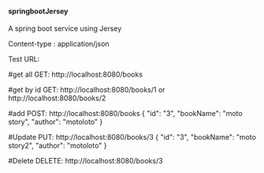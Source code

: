 #### springbootJersey
A spring boot service using Jersey

Content-type : application/json

Test URL:

#get all
GET: http://localhost:8080/books

#get by id
GET: http://localhost:8080/books/1 or http://localhost:8080/books/2

#add
POST: http://localhost:8080/books
{
	"id": "3",
  	"bookName": "moto story",
  	"author": "motoloto"
}

#Update
PUT: http://localhost:8080/books/3
{
	"id": "3",
  	"bookName": "moto story2",
  	"author": "motoloto"
}

#Delete
DELETE: http://localhost:8080/books/3
